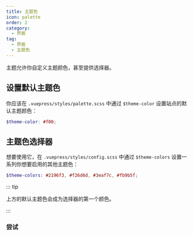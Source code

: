 ```yaml
---
title: 主题色
icon: palette
order: 2
category:
  - 界面
tag:
  - 界面
  - 主题色
---
```


主题允许你自定义主题颜色，甚至提供选择器。

<!-- more -->

## 设置默认主题色

你应该在 `.vuepress/styles/palette.scss` 中通过 `$theme-color` 设置站点的默认主题颜色：

```scss
$theme-color: #f00;
```

## 主题色选择器

想要使用它，在 `.vuepress/styles/config.scss` 中通过 `$theme-colors` 设置一系列你想要启用的其他主题色：

```scss
$theme-colors: #2196f3, #f26d6d, #3eaf7c, #fb9b5f;
```

::: tip

上方的默认主题色会成为选择器的第一个颜色。

:::

### 尝试

<!-- markdownlint-disable-->

<ThemeColorPicker :themeColor="themeColor" />

<!-- markdownlint-restore -->

<script setup lang="ts">
import { computed } from "vue";
import { entries, fromEntries } from '@vuepress/helper/client';
import { themeColors } from "vuepress-theme-hope/styles/variables.module.scss?module";

import ThemeColorPicker from "@theme-hope/modules/outlook/components/ThemeColorPicker";

const themeColor = fromEntries(
  themeColors.split('|').map((color,index) => [`theme-${index+1}`, color])
)
</script>
